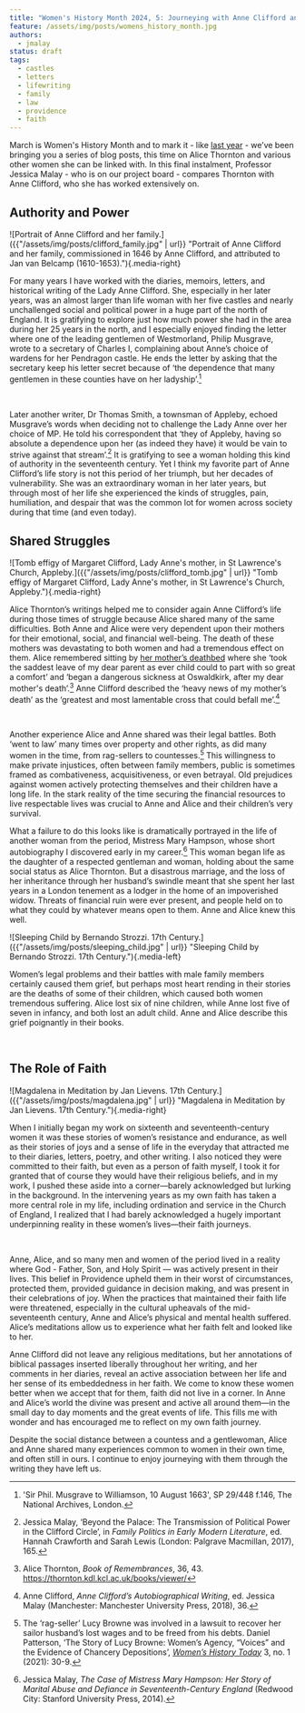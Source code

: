```yaml
---
title: "Women's History Month 2024, 5: Journeying with Anne Clifford and Alice Thornton"
feature: /assets/img/posts/womens_history_month.jpg
authors:
  - jmalay
status: draft
tags:
  - castles
  - letters
  - lifewriting
  - family
  - law
  - providence
  - faith
---
```


March is Women's History Month and to mark it - like [last year](https://thornton.kdl.kcl.ac.uk/posts/blog/2023-03-01-WHMThorntonandKempe/) - we’ve been bringing you a series of blog posts, this time on Alice Thornton and various other women she can be linked with. In this final instalment, Professor Jessica Malay - who is on our project board - compares Thornton with Anne Clifford, who she has worked extensively on.

## Authority and Power

![Portrait of Anne Clifford and her family.]({{"/assets/img/posts/clifford_family.jpg" | url}} "Portrait of Anne Clifford and her family, commissioned in 1646 by Anne Clifford, and attributed to Jan van Belcamp (1610-1653)."){.media-right}

For many years I have worked with the diaries, memoirs, letters, and historical writing of the Lady Anne Clifford.  She, especially in her later years, was an almost larger than life woman with her five castles and nearly unchallenged social and political power in a huge part of the north of England.  It is gratifying to explore just how much power she had in the area during her 25 years in the north, and I especially enjoyed finding the letter where one of the leading gentlemen of Westmorland, Philip Musgrave, wrote to a secretary of Charles I, complaining about Anne’s choice of wardens for her Pendragon castle.  He ends the letter by asking that the secretary keep his letter secret because of ‘the dependence that many gentlemen in these counties have on her ladyship’.[^1]   

<p>&nbsp;</p>

Later another writer, Dr Thomas Smith, a townsman of Appleby, echoed Musgrave’s words when deciding not to challenge the Lady Anne over her choice of MP. He told his correspondent that ‘they of Appleby, having so absolute a dependence upon her (as indeed they have) it would be vain to strive against that stream’.[^2]  It is gratifying to see a woman holding this kind of authority in the seventeenth century.  Yet I think my favorite part of Anne Clifford’s life story is not this period of her triumph, but her decades of vulnerability.  She was an extraordinary woman in her later years, but through most of her life she experienced the kinds of struggles, pain, humiliation, and despair that was the common lot for women across society during that time (and even today).   

## Shared Struggles

![Tomb effigy of Margaret Clifford, Lady Anne's mother, in St Lawrence's Church, Appleby.]({{"/assets/img/posts/clifford_tomb.jpg" | url}} "Tomb effigy of Margaret Clifford, Lady Anne's mother, in St Lawrence's Church, Appleby."){.media-right}

Alice Thornton’s writings helped me to consider again Anne Clifford’s life during those times of struggle because Alice shared many of the same difficulties. Both Anne and Alice were very dependent upon their mothers for their emotional, social, and financial well-being.  The death of these mothers was devastating to both women and had a tremendous effect on them. Alice remembered sitting by [her mother’s deathbed](https://thornton.kdl.kcl.ac.uk/posts/blog/2023-03-14-remembrances-encounters-elspeth-graham/) where she ‘took the saddest leave of my dear parent as ever child could to part with so great a comfort’ and ‘began a dangerous sickness at Oswaldkirk, after my dear mother's death’.[^3]  Anne Clifford described the ‘heavy news of my mother’s death’ as the ‘greatest and most lamentable cross that could befall me’.[^4] 

<p>&nbsp;</p>

Another experience Alice and Anne shared was their legal battles.  Both ‘went to law’ many times over property and other rights, as did many women in the time, from rag-sellers to countesses.[^5] This willingness to make private injustices, often between family members, public is sometimes framed as combativeness, acquisitiveness, or even betrayal. Old prejudices against women actively protecting themselves and their children have a long life.  In the stark reality of the time securing the financial resources to live respectable lives was crucial to Anne and Alice and their children’s very survival.  

What a failure to do this looks like is dramatically portrayed in the life of another woman from the period, Mistress Mary Hampson, whose short autobiography I discovered early in my career.[^6]  This woman began life as the daughter of a respected gentleman and woman, holding about the same social status as Alice Thornton.  But a disastrous marriage, and the loss of her inheritance through her husband’s swindle meant that she spent her last years in a London tenement as a lodger in the home of an impoverished widow. Threats of financial ruin were ever present, and people held on to what they could by whatever means open to them.  Anne and Alice knew this well.   

![Sleeping Child by Bernando Strozzi. 17th Century.]({{"/assets/img/posts/sleeping_child.jpg" | url}} "Sleeping Child by Bernando Strozzi. 17th Century."){.media-left}

Women’s legal problems and their battles with male family members certainly caused them grief, but perhaps most heart rending in their stories are the deaths of some of their children, which caused both women tremendous suffering. Alice lost six of nine children, while Anne lost five of seven in infancy, and both lost an adult child. Anne and Alice describe this grief poignantly in their books. 

<p>&nbsp;</p>

## The Role of Faith 

![Magdalena in Meditation by Jan Lievens. 17th Century.]({{"/assets/img/posts/magdalena.jpg" | url}} "Magdalena in Meditation by Jan Lievens. 17th Century."){.media-right}

When I initially began my work on sixteenth and seventeenth-century women it was these stories of women’s resistance and endurance, as well as their stories of joys and a sense of life in the everyday that attracted me to their diaries, letters, poetry, and other writing.  I also noticed they were committed to their faith, but even as a person of faith myself, I took it for granted that of course they would have their religious beliefs, and in my work, I pushed these aside into a corner—barely acknowledged but lurking in the background.  In the intervening years as my own faith has taken a more central role in my life, including ordination and service in the Church of England, I realized that I had barely acknowledged a hugely important underpinning reality in these women’s lives—their faith journeys. 

<p>&nbsp;</p>

Anne, Alice, and so many men and women of the period lived in a reality where God - Father, Son, and Holy Spirit — was actively present in their lives.  This belief in Providence upheld them in their worst of circumstances, protected them, provided guidance in decision making, and was present in their celebrations of joy.  When the practices that maintained their faith life were threatened, especially in the cultural upheavals of the mid-seventeenth century, Anne and Alice’s physical and mental health suffered.  Alice’s meditations allow us to experience what her faith felt and looked like to her.  

Anne Clifford did not leave any religious meditations, but her annotations of biblical passages inserted liberally throughout her writing, and her comments in her diaries, reveal an active association between her life and her sense of its embeddedness in her faith. We come to know these women better when we accept that for them, faith did not live in a corner.  In Anne and Alice’s world the divine was present and active all around them—in the small day to day moments and the great events of life.  This fills me with wonder and has encouraged me to reflect on my own faith journey.   

Despite the social distance between a countess and a gentlewoman, Alice and Anne shared many experiences common to women in their own time, and often still in ours. I continue to enjoy journeying with them through the writing they have left us. 

[^1]: 'Sir Phil. Musgrave to Williamson, 10 August 1663', SP 29/448 f.146, The National Archives, London. 
[^2]: Jessica Malay, ‘Beyond the Palace: The Transmission of Political Power in the Clifford Circle’, in *Family Politics in Early Modern Literature*, ed. Hannah Crawforth and Sarah Lewis (London: Palgrave Macmillan, 2017), 165. 
[^3]: Alice Thornton, *Book of Remembrances*, 36, 43. https://thornton.kdl.kcl.ac.uk/books/viewer/ 
[^4]: Anne Clifford, *Anne Clifford’s Autobiographical Writing*, ed. Jessica Malay (Manchester: Manchester University Press, 2018), 36.
[^5]: The ‘rag-seller’ Lucy Browne was involved in a lawsuit to recover her sailor husband’s lost wages and to be freed from his debts. Daniel Patterson, ‘The Story of Lucy Browne: Women’s Agency, “Voices” and the Evidence of Chancery Depositions’, [*Women’s History Today*](https://womenshistorynetwork.org/wp-content/uploads/2021/12/wht_winter21_03_02.pdf) 3, no. 1 (2021): 30-9. 
[^6]: Jessica Malay, *The Case of Mistress Mary Hampson: Her Story of Marital Abuse and Defiance in Seventeenth-Century England* (Redwood City: Stanford University Press, 2014).

